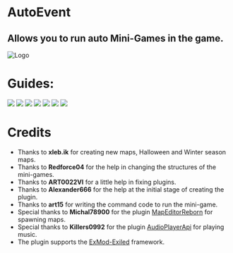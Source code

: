 # AutoEvent
## Allows you to run auto Mini-Games in the game.

![Logo](https://github.com/RisottoMan/AutoEvent/blob/main/Photos/MiniGames(mini).png)

# Guides:
[![](https://github.com/RisottoMan/AutoEvent/blob/main/Photos/Message.png)](https://github.com/RisottoMan/AutoEvent/blob/main/Docs/MiniGames.md)
[![](https://github.com/RisottoMan/AutoEvent/blob/main/Photos/Message1.png)](https://github.com/RisottoMan/AutoEvent/blob/main/Docs/Installation.md)
[![](https://github.com/RisottoMan/AutoEvent/blob/main/Photos/Message2.png)](https://github.com/RisottoMan/AutoEvent/blob/main/Docs/Commands.md)
[![](https://github.com/RisottoMan/AutoEvent/blob/main/Photos/Message3.png)](https://github.com/RisottoMan/AutoEvent/blob/main/Docs/Language.md)
[![](https://github.com/RisottoMan/AutoEvent/blob/main/Photos/Message4.png)](https://github.com/RisottoMan/AutoEvent/blob/main/Docs/Problem.md)
[![](https://github.com/RisottoMan/AutoEvent/blob/main/Photos/Message5.png)](https://docs.google.com/document/d/1acRD2O9u4-THUEaXenFLF97Lkqt4uQ0mOEAThVNROJs/)
[![](https://github.com/RisottoMan/AutoEvent/blob/main/Photos/Message6.png)](https://github.com/RisottoMan/AutoEvent/blob/main/Docs/Configuration.md)

# Credits
- Thanks to **xleb.ik** for creating new maps, Halloween and Winter season maps.
- Thanks to **Redforce04** for the help in changing the structures of the mini-games.
- Thanks to **ART0022VI** for a little help in fixing plugins.
- Thanks to **Alexander666** for the help at the initial stage of creating the plugin.
- Thanks to **art15** for writing the command code to run the mini-game.
- Special thanks to **Michal78900** for the plugin [MapEditorReborn](https://github.com/Michal78900/MapEditorReborn) for spawning maps.
- Special thanks to **Killers0992** for the plugin [AudioPlayerApi](https://github.com/Killers0992/AudioPlayerApi) for playing music.
- The plugin supports the [ExMod-Exiled](https://github.com/ExMod-Team/EXILED) framework.
